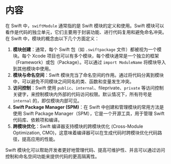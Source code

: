# 内容

在 Swift 中，`swiftModule` 通常指的是 Swift 模块的定义和使用。Swift 模块可以看作是代码的独立单元，它们主要用于封装功能、进行代码复用和避免命名冲突。在 Swift 中，模块的概念由以下几个方面定义：

1. **模块创建**：通常，每个 Swift 包（如 `.swiftpackage` 文件）都被视为一个模块。每个 Xcode 项目也可以有多个模块，每个模块通常是一个独立的框架（Framework）或包（Package）。可以通过 `import ModuleName` 将模块导入到其他模块中使用。
2. **模块与命名空间**：Swift 模块充当了命名空间的作用。通过将代码分离到模块中，可以避免不同模块之间同名的类、函数和变量发生冲突。
3. **访问控制**：Swift 使用 `public`、`internal`、fileprivate、`private` 等访问控制关键字，来控制模块内外部的代码访问权限。默认情况下，所有符号是 `internal` 的，即仅模块内部可见。
4. **Swift Package Manager (SPM)**：在 Swift 中创建和管理模块的常用方法是使用 Swift Package Manager（SPM），它是一个开源工具，用于管理 Swift 代码库、依赖项和编译。
5. **跨模块优化**：Swift 编译器支持模块的跨模块优化 (Cross-Module Optimization, CMO)，这意味着编译器可以在生成代码时跨模块优化代码路径，提高应用的性能。

Swift 模块化可以帮助开发者更好地管理代码、提高可维护性、并且可以通过访问控制和命名空间功能来提供代码的更高隔离性。

